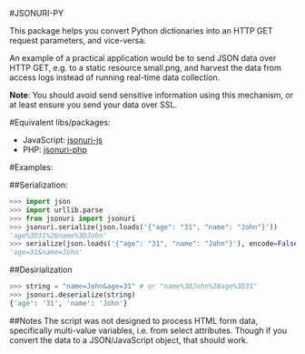 #JSONURI-PY
 
This package helps you convert Python dictionaries into an HTTP GET request parameters, and vice-versa. 

An example of a practical application would be to send JSON data over HTTP GET, e.g. to a static resource small.png, and harvest the data from access logs instead of running real-time data collection.

**Note**: You should avoid send sensitive information using this mechanism, or at least ensure you send your data over SSL.

#Equivalent libs/packages:
* JavaScript: [jsonuri-js](https://bitbucket.org/guidj/jsonuri-js)
* PHP: [jsonuri-php](https://bitbucket.org/guidj/jsonuri-php)

#Examples:

##Serialization:

```python
>>> import json
>>> import urllib.parse
>>> from jsonuri import jsonuri
>>> jsonuri.serialize(json.loads('{"age": "31", "name": "John"}'))
'age%3D31%26name%3DJohn'
>>> serialize(json.loads('{"age": "31", "name": "John"}'), encode=False)
'age=31&name=John'
```

##Desirialization

```python
>>> string = "name=John&age=31" # or "name%3DJohn%26age%3D31"
>>> jsonuri.deserialize(string)
{'age': '31', 'name': 'John'}
```

##Notes
The script was not designed to process HTML form data, specifically multi-value variables, i.e. from select attributes. Though if you convert the data to a JSON/JavaScript object, that should work.